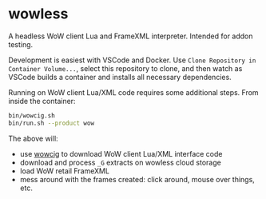 # wowless

A headless WoW client Lua and FrameXML interpreter. Intended for addon testing.

Development is easiest with VSCode and Docker.
Use `Clone Repository in Container Volume...`, select this repository to clone,
and then watch as VSCode builds a container and installs all necessary dependencies.

Running on WoW client Lua/XML code requires some additional steps.
From inside the container:

```sh
bin/wowcig.sh
bin/run.sh --product wow
```

The above will:

* use [wowcig] to download WoW client Lua/XML interface code
* download and process `_G` extracts on wowless cloud storage
* load WoW retail FrameXML
* mess around with the frames created: click around, mouse over things, etc.

[wowcig]: https://github.com/lua-wow-tools/wowcig
